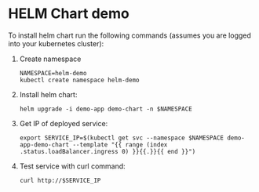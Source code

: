 # HELM Chart demo

To install helm chart run the following commands (assumes you are logged into your kubernetes cluster):

1. Create namespace
    ```
    NAMESPACE=helm-demo
    kubectl create namespace helm-demo
    ```
1. Install helm chart:
    ```
    helm upgrade -i demo-app demo-chart -n $NAMESPACE
    ```
1. Get IP of deployed service:
    ```
    export SERVICE_IP=$(kubectl get svc --namespace $NAMESPACE demo-app-demo-chart --template "{{ range (index .status.loadBalancer.ingress 0) }}{{.}}{{ end }}")
    ```
1. Test service with curl command:
    ```
    curl http://$SERVICE_IP
    ```